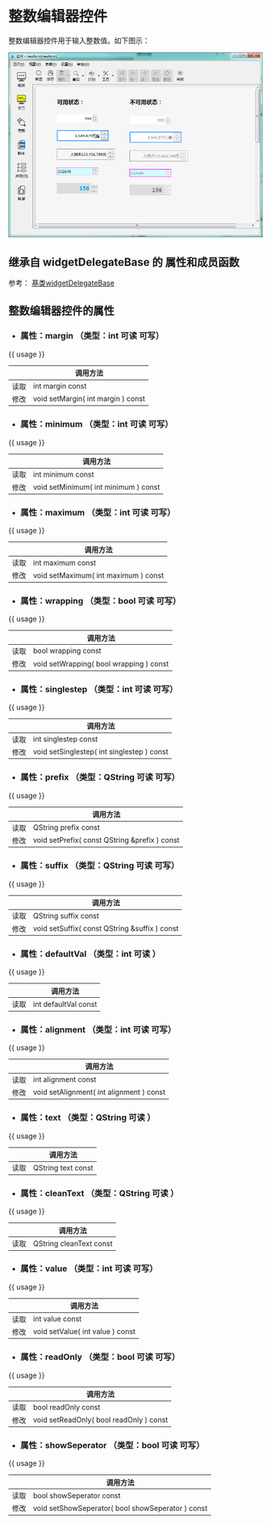 # 整数编辑器控件

整数编辑器控件用于输入整数值。如下图示：

![example](2-21-01.png)

## 继承自 widgetDelegateBase 的 属性和成员函数

参考： [基类widgetDelegateBase](2-2-base)

## 整数编辑器控件的属性

- ### 属性：margin （类型：int 可读 可写）

{{ usage }}

| |调用方法|
| - | - |
|读取|int margin const|
|修改|void setMargin( int margin ) const|


- ### 属性：minimum （类型：int 可读 可写）

{{ usage }}

| |调用方法|
| - | - |
|读取|int minimum const|
|修改|void setMinimum( int minimum ) const|


- ### 属性：maximum （类型：int 可读 可写）

{{ usage }}

| |调用方法|
| - | - |
|读取|int maximum const|
|修改|void setMaximum( int maximum ) const|


- ### 属性：wrapping （类型：bool 可读 可写）

{{ usage }}

| |调用方法|
| - | - |
|读取|bool wrapping const|
|修改|void setWrapping( bool wrapping ) const|


- ### 属性：singlestep （类型：int 可读 可写）

{{ usage }}

| |调用方法|
| - | - |
|读取|int singlestep const|
|修改|void setSinglestep( int singlestep ) const|


- ### 属性：prefix （类型：QString 可读 可写）

{{ usage }}

| |调用方法|
| - | - |
|读取|QString prefix const|
|修改|void setPrefix( const QString &prefix ) const|


- ### 属性：suffix （类型：QString 可读 可写）

{{ usage }}

| |调用方法|
| - | - |
|读取|QString suffix const|
|修改|void setSuffix( const QString &suffix ) const|


- ### 属性：defaultVal （类型：int 可读 ）

{{ usage }}

| |调用方法|
| - | - |
|读取|int defaultVal const|



- ### 属性：alignment （类型：int 可读 可写）

{{ usage }}

| |调用方法|
| - | - |
|读取|int alignment const|
|修改|void setAlignment( int alignment ) const|


- ### 属性：text （类型：QString 可读 ）

{{ usage }}

| |调用方法|
| - | - |
|读取|QString text const|



- ### 属性：cleanText （类型：QString 可读 ）

{{ usage }}

| |调用方法|
| - | - |
|读取|QString cleanText const|



- ### 属性：value （类型：int 可读 可写）

{{ usage }}

| |调用方法|
| - | - |
|读取|int value const|
|修改|void setValue( int value ) const|


- ### 属性：readOnly （类型：bool 可读 可写）

{{ usage }}

| |调用方法|
| - | - |
|读取|bool readOnly const|
|修改|void setReadOnly( bool readOnly ) const|


- ### 属性：showSeperator （类型：bool 可读 可写）

{{ usage }}

| |调用方法|
| - | - |
|读取|bool showSeperator const|
|修改|void setShowSeperator( bool showSeperator ) const|



